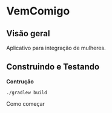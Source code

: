 # VemComigo

## Visão geral
Aplicativo para integração de mulheres.

## Construindo e Testando
**Contrução**
```
./gradlew build
```
Como começar
